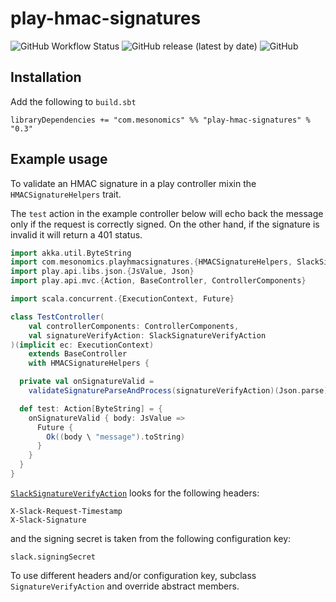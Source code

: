 # play-hmac-signatures

![GitHub Workflow Status](https://img.shields.io/github/workflow/status/phelps-sg/play-hmac-signatures/CI)
![GitHub release (latest by date)](https://img.shields.io/github/v/release/phelps-sg/play-hmac-signatures)
![GitHub](https://img.shields.io/github/license/phelps-sg/play-hmac-signatures?color=blue)

## Installation

Add the following to `build.sbt`

~~~
libraryDependencies += "com.mesonomics" %% "play-hmac-signatures" % "0.3"
~~~

## Example usage

To validate an HMAC signature in a play controller mixin the `HMACSignatureHelpers` trait.

The `test` action in the example controller below will echo back the message only if the request is correctly signed.  On the other hand, if the signature is invalid it will return a 401 status.

~~~scala
import akka.util.ByteString
import com.mesonomics.playhmacsignatures.{HMACSignatureHelpers, SlackSignatureVerifyAction}
import play.api.libs.json.{JsValue, Json}
import play.api.mvc.{Action, BaseController, ControllerComponents}

import scala.concurrent.{ExecutionContext, Future}

class TestController(
    val controllerComponents: ControllerComponents,
    val signatureVerifyAction: SlackSignatureVerifyAction
)(implicit ec: ExecutionContext)
    extends BaseController
    with HMACSignatureHelpers {

  private val onSignatureValid =
    validateSignatureParseAndProcess(signatureVerifyAction)(Json.parse)(_)

  def test: Action[ByteString] = {
    onSignatureValid { body: JsValue =>
      Future {
        Ok((body \ "message").toString)
      }
    }
  }
}
~~~

[`SlackSignatureVerifyAction`](https://github.com/phelps-sg/play-hmac-signatures/blob/main/src/main/scala/com/mesonomics/playhmacsignatures/SlackSignatureVerifyAction.scala) looks for the following headers:

~~~
X-Slack-Request-Timestamp
X-Slack-Signature
~~~

and the signing secret is taken from the following configuration key:

~~~
slack.signingSecret
~~~~

To use different headers and/or configuration key, subclass `SignatureVerifyAction` and override abstract members.
